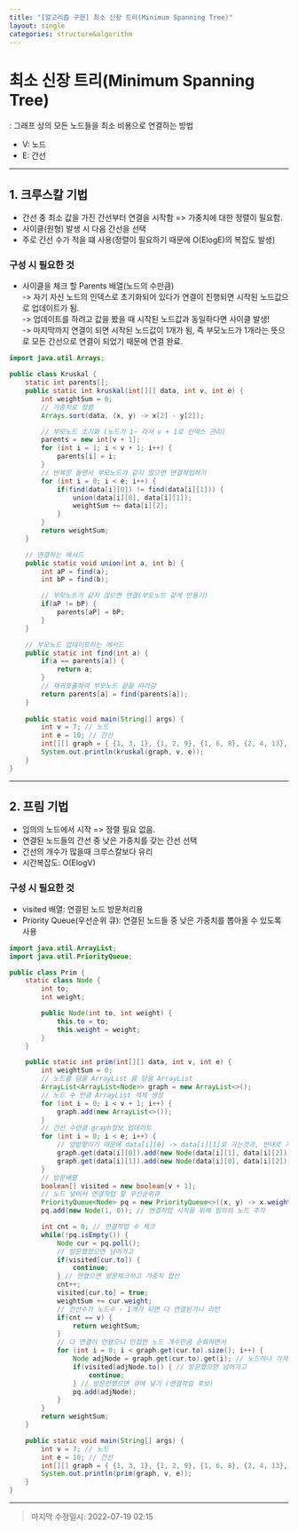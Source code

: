 ```yaml
---
title: "[알고리즘 구현] 최소 신장 트리(Minimum Spanning Tree)" 
layout: single
categories: structure&algorithm
---
```


# 최소 신장 트리(Minimum Spanning Tree)

: 그래프 상의 모든 노드들을 최소 비용으로 연결하는 방법

- V: 노드
- E: 간선

------

## 1. 크루스칼 기법

- 간선 중 최소 값을 가진 간선부터 연결을 시작함 => 가중치에 대한  정렬이 필요함.
- 사이클(원형) 발생 시 다음 간선을 선택
- 주로 간선 수가 적을 떄 사용(정렬이 필요하기 때문에 O(ElogE)의 복잡도 발생)

### 구성 시 필요한 것

- 사이클을 체크 할 Parents 배열(노드의 수만큼) <br>-> 자기 자신 노드의 인덱스로 초기화되어 있다가 연결이 진행되면 시작된 노드값으로 업데이트가 됨. <br>-> 업데이트를 하려고 값을 봤을 때 시작된 노드값과 동일하다면 사이클 발생! <br>-> 마지막까지 연결이 되면 시작된 노드값이 1개가 됨, 즉 부모노드가 1개라는 뜻으로 모든 간선으로 연결이 되었기 때문에 연결 완료.

```java
import java.util.Arrays;

public class Kruskal {
    static int parents[];
    public static int kruskal(int[][] data, int v, int e) {
        int weightSum = 0;
        // 가중치로 정렬
        Arrays.sort(data, (x, y) -> x[2] - y[2]);

        // 부모노드 초기화 (노드가 1~ 라서 v + 1로 인덱스 관리)
        parents = new int[v + 1];
        for (int i = 1; i < v + 1; i++) {
            parents[i] = i;
        }
        // 반복문 돌면서 부모노드가 같지 않으면 연결작업하기
        for (int i = 0; i < e; i++) {
            if(find(data[i][0]) != find(data[i][1])) {
                union(data[i][0], data[i][1]);
                weightSum += data[i][2];
            }
        }
        return weightSum;
    }

    // 연결하는 메서드
    public static void union(int a, int b) {
        int aP = find(a);
        int bP = find(b);

        // 부모노드가 같지 않으면 연결(부도노드 같게 만들기)
        if(aP != bP) {
            parents[aP] = bP;
        }
    }

    // 부모노드 업데이트하는 메서드
    public static int find(int a) {
        if(a == parents[a]) {
            return a;
        }
        // 재귀호출하여 부모노드 끝을 따라감
        return parents[a] = find(parents[a]);
    }
    
    public static void main(String[] args) {
        int v = 7; // 노드
        int e = 10; // 간선
        int[][] graph = { {1, 3, 1}, {1, 2, 9}, {1, 6, 8}, {2, 4, 13}, {2, 5, 2}, {2, 6, 7}, {3, 4, 12}, {4, 7, 17}, {5, 6, 5}, {5, 7, 20} };
        System.out.println(kruskal(graph, v, e));
    }
}
```



------

## 2. 프림 기법

- 임의의 노드에서 시작 => 정렬 필요 없음.
- 연결된 노드들의 간선 중 낮은 가중치를 갖는 간선 선택
- 간선의 개수가 많을때 크루스칼보다 유리
- 시간복잡도: O(ElogV)

### 구성 시 필요한 것

- visited 배열: 연결된 노드 방문처리용
- Priority Queue(우선순위 큐): 연결된 노드들 중 낮은 가중치를 뽑아올 수 있도록 사용

```java
import java.util.ArrayList;
import java.util.PriorityQueue;

public class Prim {
    static class Node {
        int to;
        int weight;

        public Node(int to, int weight) {
            this.to = to;
            this.weight = weight;
        }
    }

    public static int prim(int[][] data, int v, int e) {
        int weightSum = 0;
        // 노드를 담을 ArrayList 를 담을 ArrayList
        ArrayList<ArrayList<Node>> graph = new ArrayList<>();
        // 노드 수 만큼 ArrayList 객체 생성
        for (int i = 0; i < v + 1; i++) {
            graph.add(new ArrayList<>());
        }
        // 간선 수만큼 graph정보 업데이트
        for (int i = 0; i < e; i++) {
            // 양방향이기 때문에 data[i][0] -> data[i][1]로 가는것과, 반대로 가는 것 모두 추가
            graph.get(data[i][0]).add(new Node(data[i][1], data[i][2]));
            graph.get(data[i][1]).add(new Node(data[i][0], data[i][2]));
        }
        // 방문배열
        boolean[] visited = new boolean[v + 1];
        // 노드 넣어서 연결작업 할 우선순위큐
        PriorityQueue<Node> pq = new PriorityQueue<>((x, y) -> x.weight - y.weight);
        pq.add(new Node(1, 0)); // 연결작업 시작을 위해 임의의 노드 추가

        int cnt = 0; // 연결작업 수 체크
        while(!pq.isEmpty()) {
            Node cur = pq.poll();
            // 방문했었으면 넘어가고
            if(visited[cur.to]) {
                continue;
            } // 안했으면 방문체크하고 가중치 합산
            cnt++;
            visited[cur.to] = true;
            weightSum += cur.weight;
            // 간선수가 노드수 - 1개가 되면 다 연결된거니 리턴
            if(cnt == v) {
                return weightSum;
            }
            // 다 연결이 안됐으니 인접한 노드 개수만큼 순회하면서
            for (int i = 0; i < graph.get(cur.to).size(); i++) {
                Node adjNode = graph.get(cur.to).get(i); // 노드하나 가져와서
                if(visited[adjNode.to]) { // 방문했으면 넘어가고
                    continue;
                } // 방문안했으면 큐에 넣기 (연결작업 후보)
                pq.add(adjNode);
            }
        }
        return weightSum;
    }

    public static void main(String[] args) {
        int v = 7; // 노드
        int e = 10; // 간선
        int[][] graph = { {1, 3, 1}, {1, 2, 9}, {1, 6, 8}, {2, 4, 13}, {2, 5, 2}, {2, 6, 7}, {3, 4, 12}, {4, 7, 17}, {5, 6, 5}, {5, 7, 20} };
        System.out.println(prim(graph, v, e));
    }
}
```

------

> 마지막 수정일시: 2022-07-19 02:15
